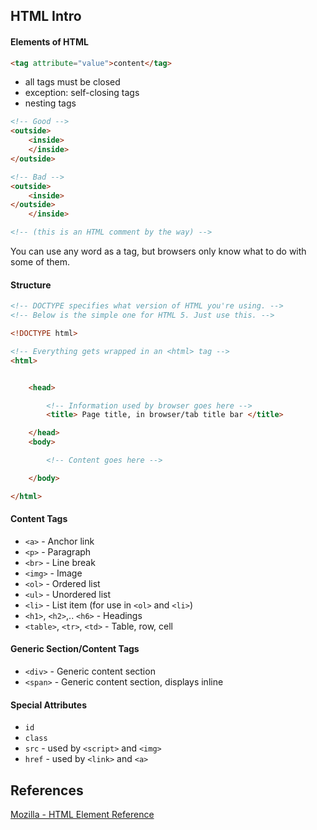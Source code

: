 ## HTML Intro

#### Elements of HTML

```html
<tag attribute="value">content</tag>
```

* all tags must be closed
* exception: self-closing tags
* nesting tags

```html
<!-- Good -->
<outside>
    <inside>
    </inside>
</outside>

<!-- Bad -->
<outside>
    <inside>
</outside>
    </inside>

<!-- (this is an HTML comment by the way) -->
```

You can use any word as a tag, but browsers only know what to do with some of them.

#### Structure

```html
<!-- DOCTYPE specifies what version of HTML you're using. -->
<!-- Below is the simple one for HTML 5. Just use this. -->

<!DOCTYPE html>

<!-- Everything gets wrapped in an <html> tag -->
<html>


    <head>

        <!-- Information used by browser goes here -->
        <title> Page title, in browser/tab title bar </title>

    </head>
    <body>

        <!-- Content goes here -->

    </body>

</html>
```

#### Content Tags

* `<a>` - Anchor link
* `<p>` - Paragraph
* `<br>` - Line break
* `<img>` - Image
* `<ol>` - Ordered list
* `<ul>` - Unordered list
* `<li>` - List item (for use in `<ol>` and `<li>`)
* `<h1>`, `<h2>`,.. `<h6>` - Headings
* `<table>`, `<tr>`, `<td>` - Table, row, cell

#### Generic Section/Content Tags

* `<div>` - Generic content section
* `<span>` - Generic content section, displays inline

#### Special Attributes

* `id`
* `class`
* `src` - used by `<script>` and `<img>`
* `href` - used by `<link>` and `<a>`


## References

[Mozilla - HTML Element Reference](https://developer.mozilla.org/en-US/docs/Web/HTML/Element)